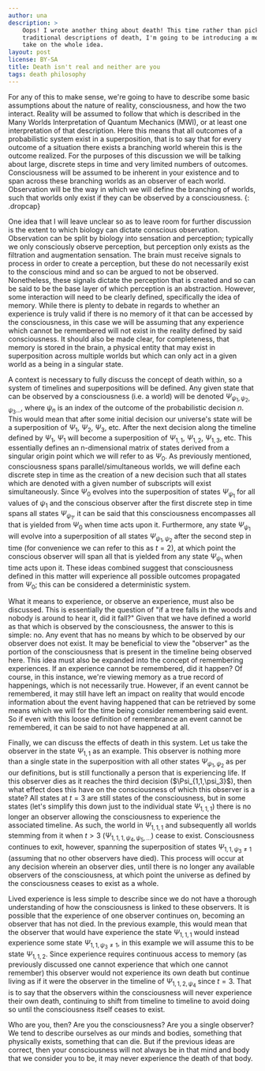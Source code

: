 ```yaml
---
author: una
description: >
    Oops! I wrote another thing about death! This time rather than picking apart
    traditional descriptions of death, I'm going to be introducing a more modern
    take on the whole idea.
layout: post
license: BY-SA
title: Death isn't real and neither are you
tags: death philosophy
---
```


For any of this to make sense, we're going to have to describe some basic
assumptions about the nature of reality, consciousness, and how the two
interact. Reality will be assumed to follow that which is described in the Many
Worlds Interpretation of Quantum Mechanics (MWI), or at least one interpretation
of that description. Here this means that all outcomes of a probabilistic system
exist in a superposition, that is to say that for every outcome of a situation
there exists a branching world wherein this is the outcome realized. For the
purposes of this discussion we will be talking about large, discrete steps in
time and very limited numbers of outcomes. Consciousness will be assumed to be
inherent in your existence and to span across these branching worlds as an
observer of each world. Observation will be the way in which we will define the
branching of worlds, such that worlds only exist if they can be observed by a
consciousness.
{: .dropcap}

One idea that I will leave unclear so as to leave room for further discussion is
the extent to which biology can dictate conscious observation. Observation can
be split by biology into sensation and perception; typically we only consciously
observe perception, but perception only exists as the filtration and
augmentation sensation. The brain must receive signals to process in order to
create a perception, but these do not necessarily exist to the conscious mind
and so can be argued to not be observed. Nonetheless, these signals dictate the
perception that is created and so can be said to be the base layer of which
perception is an abstraction. However, some interaction will need to be clearly
defined, specifically the idea of memory. While there is plenty to debate in
regards to whether an experience is truly valid if there is no memory of it that
can be accessed by the consciousness, in this case we will be assuming that any
experience which cannot be remembered will not exist in the reality defined by
said consciousness. It should also be made clear, for completeness, that memory
is stored in the brain, a physical entity that may exist in superposition across
multiple worlds but which can only act in a given world as a being in a singular
state.

A context is necessary to fully discuss the concept of death within, so a system
of timelines and superpositions will be defined. Any given state that can be
observed by a consciousness (i.e. a world) will be denoted
$\Psi_{\psi_1,\psi_2,\psi_3...}$, where $\psi_n$ is an index of the outcome of
the probabilistic decision $n$. This would mean that after some initial decision
our universe's state will be a superposition of $\Psi_1$, $\Psi_2$, $\Psi_3$,
etc. After the next decision along the timeline defined by $\Psi_1$, $\Psi_1$
will become a superposition of $\Psi_{1,1}$, $\Psi_{1,2}$, $\Psi_{1,3}$, etc.
This essentially defines an n-dimensional matrix of states derived from a
singular origin point which we will refer to as $\Psi_0$. As previously
mentioned, consciousness spans parallel/simultaneous worlds, we will define each
discrete step in time as the creation of a new decision such that all states
which are denoted with a given number of subscripts will exist simultaneously.
Since $\Psi_0$ evolves into the superposition of states $\Psi_{\psi_1}$ for all
values of $\psi_1$ and the conscious observer after the first discrete step in
time spans all states $\Psi_{\psi_1}$, it can be said that this consciousness
encompasses all that is yielded from $\Psi_0$ when time acts upon it.
Furthermore, any state $\Psi_{\psi_1}$ will evolve into a superposition of all
states $\Psi_{\psi_1,\psi_2}$ after the second step in time (for convenience we
can refer to this as $t=2$), at which point the conscious observer will span all
that is yielded from any state $\Psi_{\psi_1}$ when time acts upon it. These
ideas combined suggest that consciousness defined in this matter will experience
all possible outcomes propagated from $\Psi_0$; this can be considered a
deterministic system.

What it means to experience, or observe an experience, must also be discussed.
This is essentially the question of "if a tree falls in the woods and nobody is
around to hear it, did it fall?" Given that we have defined a world as that
which is observed by the consciousness, the answer to this is simple: no. Any
event that has no means by which to be observed by our observer does not exist.
It may be beneficial to view the "observer" as the portion of the consciousness
that is present in the timeline being observed here. This idea must also be
expanded into the concept of remembering experiences. If an experience cannot be
remembered, did it happen? Of course, in this instance, we're viewing memory as
a true record of happenings, which is not necessarily true. However, if an event
cannot be remembered, it may still have left an impact on reality that would
encode information about the event having happened that can be retrieved by some
means which we will for the time being consider remembering said event. So if
even with this loose definition of remembrance an event cannot be remembered, it
can be said to not have happened at all.

Finally, we can discuss the effects of death in this system. Let us take the
observer in the state $\Psi_{1,1}$ as an example. This observer is nothing more
than a single state in the superposition with all other states
$\Psi_{\psi_1,\psi_2}$ as per our definitions, but is still functionally a
person that is experiencing life. If this observer dies as it reaches the third
decision ($\Psi_{1,1,\psi_3}\$), then what effect does this have on the
consciousness of which this observer is a state? All states at $t=3$ are still
states of the consciousness, but in some states (let's simplify this down just
to the individual state $\Psi_{1,1,1}$) there is no longer an observer allowing
the consciousness to experience the associated timeline. As such, the world in
$\Psi_{1,1,1}$ and subsequently all worlds stemming from it when $t\gt3$
($\Psi_{1,1,1,\psi_4,\psi_5,...}$) cease to exist. Consciousness continues to
exit, however, spanning the superposition of states $\Psi_{1,1,\psi_3\neq1}$
(assuming that no other observers have died). This process will occur at any
decision wherein an observer dies, until there is no longer any available
observers of the consciousness, at which point the universe as defined by the
consciousness ceases to exist as a whole.

Lived experience is less simple to describe since we do not have a thorough
understanding of how the consciousness is linked to these observers. It is
possible that the experience of one observer continues on, becoming an observer
that has not died. In the previous example, this would mean that the observer
that would have experience the state $\Psi_{1,1,1}$ would instead experience
some state $\Psi_{1,1,\psi_3\neq1}$, in this example we will assume this to be
state $\Psi_{1,1,2}$. Since experience requires continuous access to memory (as
previously discussed one cannot experience that which one cannot remember) this
observer would not experience its own death but continue living as if it were
the observer in the timeline of $\Psi_{1,1,2,\psi_4}$ since $t=3$. That is to
say that the observers within the consciousness will never experience their own
death, continuing to shift from timeline to timeline to avoid doing so until
the consciousness itself ceases to exist.

Who are you, then? Are you the consciousness? Are you a single observer? We tend
to describe ourselves as our minds and bodies, something that physically exists,
something that can die. But if the previous ideas are correct, then your
consciousness will not always be in that mind and body that we consider you to
be, it may never experience the death of that body.
